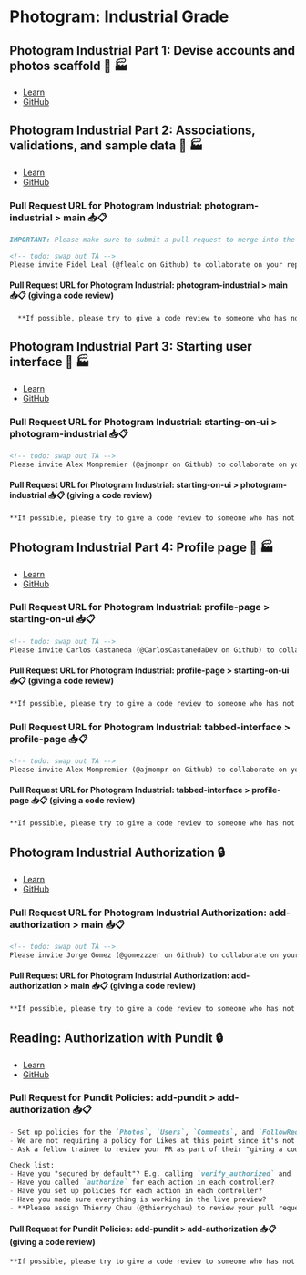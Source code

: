# Photogram: Industrial Grade
<!-- Students must move through requirements in sequential order -->
<!-- TODO: add point requirements -->

<!-- TODO: refactor so we merge into main (which is more common) -->

## Photogram Industrial Part 1: Devise accounts and photos scaffold 📸 🏭
  - [Learn](https://learn.firstdraft.com/lessons/197-photogram-industrial-part-1)
  - [GitHub](https://github.com/appdev-lessons/photogram-industrial-part-1)

## Photogram Industrial Part 2: Associations, validations, and sample data 📸 🏭
- [Learn](https://learn.firstdraft.com/lessons/198-photogram-industrial-part-2)
- [GitHub](https://github.com/appdev-lessons/photogram-industrial-part-2)

### Pull Request URL for Photogram Industrial: photogram-industrial > main 📥📋
```md
IMPORTANT: Please make sure to submit a pull request to merge into the `main` branch of <u>your own repository</u>. We do not want to submit requests to pull into the `appdev-projects` repository! 😵‍💫

<!-- todo: swap out TA -->
Please invite Fidel Leal (@flealc on Github) to collaborate on your repository. Also, be sure to **assign @flealc to review your pull request**.
```

#### Pull Request URL for Photogram Industrial: photogram-industrial > main 📥📋 (giving a code review)
```md
  **If possible, please try to give a code review to someone who has not yet received a review on this branch!**
```

## Photogram Industrial Part 3: Starting user interface 📸 🏭
- [Learn](https://learn.firstdraft.com/lessons/199-photogram-industrial-part-3)
- [GitHub](https://github.com/appdev-lessons/photogram-industrial-part-3)

### Pull Request URL for Photogram Industrial: starting-on-ui > photogram-industrial 📥📋
```md
<!-- todo: swap out TA -->
Please invite Alex Mompremier (@ajmompr on Github) to collaborate on your repository. Also, be sure to **assign @ajmompr to review your pull request**.
```

#### Pull Request URL for Photogram Industrial: starting-on-ui > photogram-industrial 📥📋 (giving a code review)
```md
**If possible, please try to give a code review to someone who has not yet received a review on this branch!**
```

## Photogram Industrial Part 4: Profile page 📸 🏭
- [Learn](https://learn.firstdraft.com/lessons/200-photogram-industrial-part-4)
- [GitHub](https://github.com/appdev-lessons/photogram-industrial-part-4)

### Pull Request URL for Photogram Industrial: profile-page > starting-on-ui 📥📋
```md
<!-- todo: swap out TA -->
Please invite Carlos Castaneda (@CarlosCastanedaDev on Github) to collaborate on your repository. Also, be sure to **assign @CarlosCastanedaDev to review your pull request**.
```
#### Pull Request URL for Photogram Industrial: profile-page > starting-on-ui 📥📋 (giving a code review)
```md
**If possible, please try to give a code review to someone who has not yet received a review on this branch!**
```

### Pull Request URL for Photogram Industrial: tabbed-interface > profile-page 📥📋
```md
<!-- todo: swap out TA -->
Please invite Alex Mompremier (@ajmompr on Github) to collaborate on your repository. Also, be sure to **assign @ajmompr to review your pull request**.
```

#### Pull Request URL for Photogram Industrial: tabbed-interface > profile-page 📥📋 (giving a code review)
```md
**If possible, please try to give a code review to someone who has not yet received a review on this branch!**
```

## Photogram Industrial Authorization 🔒
- [Learn](https://learn.firstdraft.com/lessons/201-photogram-industrial-authorization)
- [GitHub](https://github.com/appdev-lessons/photogram-industrial-authorization)

### Pull Request URL for Photogram Industrial Authorization: add-authorization > main 📥📋
```md
<!-- todo: swap out TA -->
Please invite Jorge Gomez (@gomezzzer on Github) to collaborate on your repository. Also, be sure to **assign @gomezzzer to review your pull request**.
```

#### Pull Request URL for Photogram Industrial Authorization: add-authorization > main 📥📋 (giving a code review)
```md
**If possible, please try to give a code review to someone who has not yet received a review on this branch!**
```

## Reading: Authorization with Pundit 🔒
- [Learn](https://learn.firstdraft.com/lessons/202-pundit-authorization)
- [GitHub](https://github.com/appdev-lessons/pundit-authorization)

### Pull Request for Pundit Policies: add-pundit > add-authorization 📥📋
```md
- Set up policies for the `Photos`, `Users`, `Comments`, and `FollowRequests` controllers.
- We are not requiring a policy for Likes at this point since it's not fully implemented.
- Ask a fellow trainee to review your PR as part of their "giving a code review" assignment.

Check list:
- Have you "secured by default"? E.g. calling `verify_authorized` and `verify_policy_scoped` after each action in the application controller.
- Have you called `authorize` for each action in each controller?
- Have you set up policies for each action in each controller?
- Have you made sure everything is working in the live preview?
- **Please assign Thierry Chau (@thierrychau) to review your pull request**.
```

#### Pull Request for Pundit Policies: add-pundit > add-authorization 📥📋 (giving a code review)
```md
**If possible, please try to give a code review to someone who has not yet received a review on this branch!**
```
